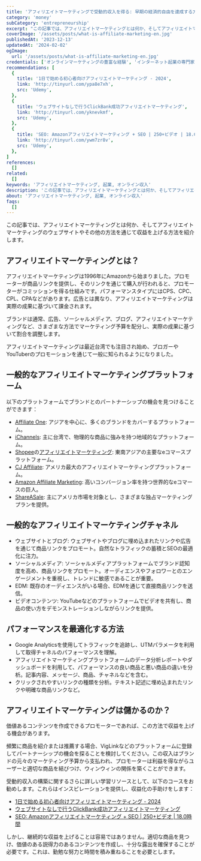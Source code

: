 ```yaml
---
title: 'アフィリエイトマーケティングで受動的収入を得る: 早期の経済的自由を達成する方法'
category: 'money'
subCategory: 'entrepreneurship'
excerpt: "この記事では、アフィリエイトマーケティングとは何か、そしてアフィリエイトマーケティングのウェブサイトを通じて収益を上げる方法を紹介します。"
coverImage: '/assets/posts/what-is-affiliate-marketing-en.jpg'
publishedAt: '2023-12-13'
updatedAt: '2024-02-02'
ogImage:
  url: '/assets/posts/what-is-affiliate-marketing-en.jpg'
credentials: ['オンラインマーケティングの豊富な経験', 'インターネット起業の専門家']
recommendations: [
  {
    title: '1日で始める初心者向けアフィリエイトマーケティング - 2024',
    link: 'http://tinyurl.com/ypa8e7xh',
    src: 'Udemy',
  },
  {
    title: 'ウェブサイトなしで行うClickBank成功アフィリエイトマーケティング',
    link: 'http://tinyurl.com/yknevkmf',
    src: 'Udemy',
  },
  {
    title: 'SEO: Amazonアフィリエイトマーケティング + SEO | 250+ビデオ | 18.0時間',
    link: 'http://tinyurl.com/ywm7zr8v',
    src: 'Udemy',
  },
]
references:
  []
related:
  []
keywords: 'アフィリエイトマーケティング, 起業, オンライン収入'
description: 'この記事では、アフィリエイトマーケティングとは何か、そしてアフィリエイトマーケティングのウェブサイトを通じて収益を上げる方法を紹介します。'
about: 'アフィリエイトマーケティング, 起業, オンライン収入'
faqs:
  []
---
```


この記事では、アフィリエイトマーケティングとは何か、そしてアフィリエイトマーケティングのウェブサイトやその他の方法を通じて収益を上げる方法を紹介します。

## アフィリエイトマーケティングとは？

アフィリエイトマーケティングは1996年にAmazonから始まりました。プロモーターが商品リンクを提供し、そのリンクを通じて購入が行われると、プロモーターがコミッションを得る仕組みです。パフォーマンスタイプにはCPS、CPC、CPL、CPAなどがあります。広告とは異なり、アフィリエイトマーケティングは実際の成果に基づいて課金されます。

ブランドは通常、広告、ソーシャルメディア、ブログ、アフィリエイトマーケティングなど、さまざまな方法でマーケティング予算を配分し、実際の成果に基づいて割合を調整します。

アフィリエイトマーケティングは最近台湾でも注目され始め、ブロガーやYouTuberのプロモーションを通じて一般に知られるようになりました。

## 一般的なアフィリエイトマーケティングプラットフォーム

以下のプラットフォームでブランドとのパートナーシップの機会を見つけることができます：

* [Affiliate One](https://vbtrax.com/track/affr/33896 "affiliate"): アジアを中心に、多くのブランドをカバーするプラットフォーム。
* [iChannels](https://affnotes.com/go/ichannels/): 主に台湾で、物理的な商品に強みを持つ地域的なプラットフォーム。
* [Shopee](https://shope.ee/6UxytQEdAj "affiliate")の[アフィリエイトマーケティング](https://shope.ee/3fdnVz0Tr6): 東南アジアの主要なeコマースプラットフォーム。
* [CJ Affiliate](https://www.cj.com/): アメリカ最大のアフィリエイトマーケティングプラットフォーム。
* [Amazon Affiliate Marketing](https://affiliate-program.amazon.com/): 高いコンバージョン率を持つ世界的なeコマースの巨人。
* [ShareASale](https://account.shareasale.com/newsignup.cfm): 主にアメリカ市場を対象とし、さまざまな独占マーケティングプランを提供。

## 一般的なアフィリエイトマーケティングチャネル

* ウェブサイトとブログ: ウェブサイトやブログに埋め込まれたリンクや広告を通じて商品リンクをプロモート。自然なトラフィックの蓄積とSEOの最適化に注力。
* ソーシャルメディア: ソーシャルメディアプラットフォームでブランド認知度を高め、商品リンクをプロモート。オーディエンスやフォロワーとのエンゲージメントを重視し、トレンドに敏感であることが重要。
* EDM: 既存のオーディエンスがいる場合、EDMを通じて直接商品リンクを送信。
* ビデオコンテンツ: YouTubeなどのプラットフォームでビデオを共有し、商品の使い方をデモンストレーションしながらリンクを提供。

## パフォーマンスを最適化する方法

* Google Analyticsを使用してトラフィックを追跡し、UTMパラメータを利用して取得チャネルのパフォーマンスを理解。
* アフィリエイトマーケティングプラットフォームのデータ分析レポートやダッシュボードを利用して、パフォーマンスの良い商品と悪い商品の違いを分析。記事内容、メッセージ、商品、チャネルなどを含む。
* クリックされやすいリンクの種類を分析。テキスト記述に埋め込まれたリンクや明確な商品リンクなど。

## アフィリエイトマーケティングは儲かるのか？

価値あるコンテンツを作成できるプロモーターであれば、この方法で収益を上げる機会があります。

頻繁に商品を紹介または推薦する場合、VigLinkなどのプラットフォームに登録してパートナーシップの機会を探ることを検討してください。この収入はブランドの元々のマーケティング予算から支払われ、プロモーターは利益を得ながらユーザーと適切な商品を結びつけ、ウィンウィンの関係を築くことができます。

受動的収入の構築に関するさらに詳しい学習リソースとして、以下のコースをお勧めします。これらはインスピレーションを提供し、収益化の手助けをします：

* [1日で始める初心者向けアフィリエイトマーケティング - 2024](http://tinyurl.com/ypa8e7xh)
* [ウェブサイトなしで行うClickBank成功アフィリエイトマーケティング](http://tinyurl.com/yknevkmf)
* [SEO: Amazonアフィリエイトマーケティング + SEO | 250+ビデオ | 18.0時間](http://tinyurl.com/ywm7zr8v)

しかし、継続的な収益を上げることは容易ではありません。適切な商品を見つけ、価値のある説得力のあるコンテンツを作成し、十分な露出を確保することが必要です。これは、勤勉な努力と時間を積み重ねることを必要とします。